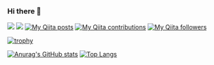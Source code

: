 ### Hi there 👋

![](https://komarev.com/ghpvc/?username=AkioYokoyama&style=flat)
![](https://img.shields.io/github/stars/AkioYokoyama)
[![My Qiita posts](https://qiita-badge.apiapi.app/s/AkioYokoyama/posts.svg)](http://qiita.com/AkioYokoyama)
[![My Qiita contributions](https://qiita-badge.apiapi.app/s/AkioYokoyama/contributions.svg)](http://qiita.com/AkioYokoyama)
[![My Qiita followers](https://qiita-badge.apiapi.app/s/AkioYokoyama/followers.svg)](http://qiita.com/AkioYokoyama)

[![trophy](https://github-profile-trophy.vercel.app/?username=AkioYokoyama)](https://github.com/AkioYokoyama/AkioYokoyama)

[![Anurag's GitHub stats](https://github-readme-stats.vercel.app/api?username=AkioYokoyama&count_private=true)](https://github.com/anuraghazra/github-readme-stats)
[![Top Langs](https://github-readme-stats.vercel.app/api/top-langs/?username=AkioYokoyama)](https://github.com/anuraghazra/github-readme-stats)
<!--
**AkioYokoyama/AkioYokoyama** is a ✨ _special_ ✨ repository because its `README.md` (this file) appears on your GitHub profile.

Here are some ideas to get you started:

- 🔭 I’m currently working on ...
- 🌱 I’m currently learning ...
- 👯 I’m looking to collaborate on ...
- 🤔 I’m looking for help with ...
- 💬 Ask me about ...
- 📫 How to reach me: ...
- 😄 Pronouns: ...
- ⚡ Fun fact: ...
-->
